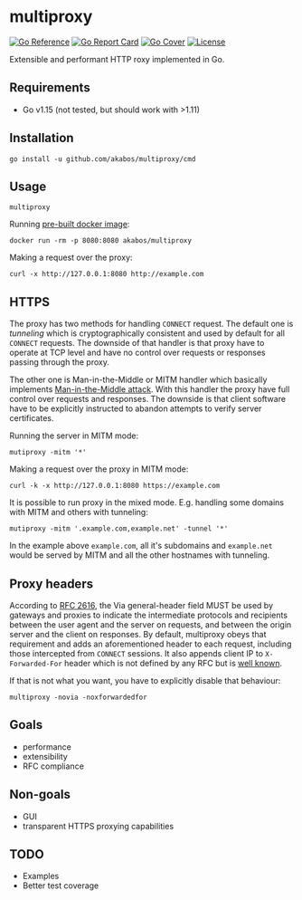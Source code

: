 # multiproxy

[![Go Reference](https://pkg.go.dev/badge/github.com/akabos/multiproxy.svg)](https://pkg.go.dev/github.com/akabos/multiproxy)
[![Go Report Card](https://goreportcard.com/badge/github.com/akabos/multiproxy)](https://goreportcard.com/report/github.com/akabos/multiproxy)
[![Go Cover](https://gocover.io/_badge/github.com/akabos/multiproxy)](https://gocover.io/github.com/akabos/multiproxy)
[![License](https://img.shields.io/github/license/akabos/multiproxy.svg)](https://github.com/akabos/multiproxy/blob/develop/LICENSE)

Extensible and performant HTTP roxy implemented in Go.

## Requirements

* Go v1.15 (not tested, but should work with >1.11)

## Installation

    go install -u github.com/akabos/multiproxy/cmd 

## Usage

    multiproxy 

Running [pre-built docker image](https://hub.docker.com/r/akabos/multiproxy):

    docker run -rm -p 8080:8080 akabos/multiproxy

Making a request over the proxy:

    curl -x http://127.0.0.1:8080 http://example.com

## HTTPS

The proxy has two methods for handling `CONNECT` request. The default one is _tunneling_ which is cryptographically 
consistent and used by default for all `CONNECT` requests. The downside of that handler is that proxy have to operate at
TCP level and have no control over requests or responses passing through the proxy. 

The other one is Man-in-the-Middle or MITM handler which basically implements 
[Man-in-the-Middle attack](https://en.wikipedia.org/wiki/Man-in-the-middle_attack). With this handler the proxy have 
full control over requests and responses. The downside is that client software have to be explicitly instructed to 
abandon attempts to verify server certificates.

Running the server in MITM mode:

    mutiproxy -mitm '*'

Making a request over the proxy in MITM mode:

    curl -k -x http://127.0.0.1:8080 https://example.com

It is possible to run proxy in the mixed mode. E.g. handling some domains with MITM and others with tunneling:

    mutiproxy -mitm '.example.com,example.net' -tunnel '*'

In the example above `example.com`, all it's subdomains and `example.net` would be served by MITM and all the other 
hostnames with tunneling. 

## Proxy headers

According to [RFC 2616](https://tools.ietf.org/html/rfc2616#section-14.45), the Via general-header field MUST be used by 
gateways and proxies to indicate the intermediate protocols and recipients between the user agent and the server on 
requests, and between the origin server and the client on responses. By default, multiproxy obeys that requirement and
adds an aforementioned header to each request, including those intercepted from `CONNECT` sessions. It also appends 
client IP to `X-Forwarded-For` header which is not defined by any RFC but is [well known](https://en.wikipedia.org/wiki/X-Forwarded-For).  

If that is not what you want, you have to explicitly disable that behaviour:

    multiproxy -novia -noxforwardedfor

## Goals

* performance
* extensibility
* RFC compliance

## Non-goals

* GUI
* transparent HTTPS proxying capabilities

## TODO

* Examples
* Better test coverage
